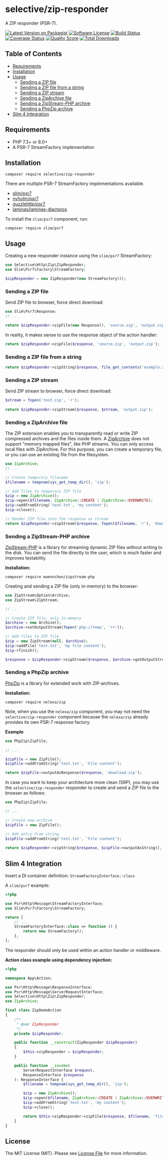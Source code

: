 # selective/zip-responder

A ZIP responder (PSR-7).

[![Latest Version on Packagist](https://img.shields.io/github/release/selective-php/zip-responder.svg)](https://packagist.org/packages/selective/zip-responder)
[![Software License](https://img.shields.io/badge/license-MIT-brightgreen.svg)](LICENSE)
[![Build Status](https://github.com/selective-php/zip-responder/workflows/build/badge.svg)](https://github.com/selective-php/zip-responder/actions)
[![Coverage Status](https://img.shields.io/scrutinizer/coverage/g/selective-php/zip-responder.svg)](https://scrutinizer-ci.com/g/selective-php/zip-responder/code-structure)
[![Quality Score](https://img.shields.io/scrutinizer/quality/g/selective-php/zip-responder.svg)](https://scrutinizer-ci.com/g/selective-php/zip-responder/?branch=master)
[![Total Downloads](https://img.shields.io/packagist/dt/selective/zip-responder.svg)](https://packagist.org/packages/selective/zip-responder/stats)

## Table of Contents

* [Requirements](#requirements)
* [Installation](#installation)
* [Usage](#usage)
    * [Sending a ZIP file](#sending-a-zip-file)
    * [Sending a ZIP file from a string](#sending-a-zip-file-from-a-string)  
    * [Sending a ZIP stream](#sending-a-zip-stream)
    * [Sending a ZipArchive file](#sending-a-ziparchive-file)
    * [Sending a ZipStream-PHP archive](#sending-a-zipstream-php-archive)
    * [Sending a PhpZip archive](#sending-a-phpzip-archive)
* [Slim 4 Integration](#slim-4-integration)

## Requirements

* PHP 7.3+ or 8.0+
* A PSR-7 StreamFactory implementation

## Installation

```
composer require selective/zip-responder
```

There are multiple PSR-7 StreamFactory implementations available.

* [slim/psr7](https://github.com/slimphp/Slim-Psr7)
* [nyholm/psr7](https://github.com/Nyholm/psr7)
* [guzzlehttp/psr7](https://github.com/guzzle/psr7)
* [laminas/laminas-diactoros](https://github.com/laminas/laminas-diactoros)

To install the `slim/psr7` component, run:

```
composer require slim/psr7
```

## Usage

Creating a new responder instance using the `slim/psr7` StreamFactory:

```php
use Selective\Http\Zip\ZipResponder;
use Slim\Psr7\Factory\StreamFactory;

$zipResponder = new ZipResponder(new StreamFactory());
```

### Sending a ZIP file

Send ZIP file to browser, force direct download:

```php
use Slim\Psr7\Response;
// ...

return $zipResponder->zipFile(new Response(), 'source.zip', 'output.zip');
```

In reality, it makes sense to use the response object of the action handler:

```php
return $zipResponder->zipFile($response, 'source.zip', 'output.zip');
```

### Sending a ZIP file from a string

```php
return $zipResponder->zipString($response, file_get_contents('example.zip'), 'output.zip');
```

### Sending a ZIP stream

Send ZIP stream to browser, force direct download:

```php
$stream = fopen('test.zip', 'r');
 
return $zipResponder->zipStream($response, $stream, 'output.zip');
```

### Sending a ZipArchive file

The ZIP extension enables you to transparently read or write ZIP compressed archives and the files inside them.
A [ZipArchive](https://www.php.net/manual/en/class.ziparchive.php) does not support
"memory mapped files", like PHP streams. You can only access local files with ZipArchive. For this purpose, you can
create a temporary file, or you can use an existing file from the filesystem.

```php
use ZipArchive;
// ...

// Create temporary filename
$filename = tempnam(sys_get_temp_dir(), 'zip');

// Add files to temporary ZIP file
$zip = new ZipArchive();
$zip->open($filename, ZipArchive::CREATE | ZipArchive::OVERWRITE);
$zip->addFromString('test.txt', 'my content');
$zip->close();

// Render ZIP file into the response as stream
return $zipResponder->zipStream($response, fopen($filename, 'r'), 'download.zip');
```

### Sending a ZipStream-PHP archive

[ZipStream-PHP](https://github.com/maennchen/ZipStream-PHP) is a library for streaming dynamic ZIP files without writing
to the disk. You can send the file directly to the user, which is much faster and improves testability.

**Installation:**

```
composer require maennchen/zipstream-php
```

Creating and sending a ZIP file (only in-memory) to the browser:

```php
use ZipStream\Option\Archive;
use ZipStream\ZipStream;

// ...

// Create ZIP file, only in-memory
$archive = new Archive();
$archive->setOutputStream(fopen('php://temp', 'r+'));

// Add files to ZIP file
$zip = new ZipStream(null, $archive);
$zip->addFile('test.txt', 'my file content');
$zip->finish();

$response = $zipResponder->zipStream($response, $archive->getOutputStream(), 'download.zip');
```

### Sending a PhpZip archive

[PhpZip](https://github.com/Ne-Lexa/php-zip) is a library for extended work with ZIP-archives.

**Installation:**

```
composer require nelexa/zip
```

Note, when you use the `nelexa/zip` component, you may not need the `selective/zip-responder` 
component because the `nelexa/zip` already provides its own PSR-7 response factory. 

**Example**

```php
use PhpZip\ZipFile;

// ...

$zipFile = new ZipFile();
$zipFile->addFromString('test.txt', 'File content');

return $zipFile->outputAsResponse($response, 'download.zip');
```

In case you want to keep your architecture more clean (SRP), 
you may use the `selective/zip-responder` responder to create 
and send a ZIP file to the browser as follows:

```php
use PhpZip\ZipFile;

// ...

// Create new archive
$zipFile = new ZipFile();

// Add entry from string
$zipFile->addFromString('test.txt', 'File content');
     
return $zipResponder->zipString($response, $zipFile->outputAsString(), 'download.zip');
```

## Slim 4 Integration

Insert a DI container definition: `StreamFactoryInterface::class`

A `slim/psr7` example:

```php
<?php

use Psr\Http\Message\StreamFactoryInterface;
use Slim\Psr7\Factory\StreamFactory;

return [
    // ...
    StreamFactoryInterface::class => function () {
        return new StreamFactory();
    },
];
```

The responder should only be used within an action handler or middleware.

**Action class example using dependency injection:**

```php
<?php

namespace App\Action;

use Psr\Http\Message\ResponseInterface;
use Psr\Http\Message\ServerRequestInterface;
use Selective\Http\Zip\ZipResponder;
use ZipArchive;

final class ZipDemoAction
{
    /**
     * @var ZipResponder
     */
    private $zipResponder;

    public function __construct(ZipResponder $zipResponder)
    {
        $this->zipResponder = $zipResponder;
    }

    public function __invoke(
        ServerRequestInterface $request, 
        ResponseInterface $response
    ): ResponseInterface {
        $filename = tempnam(sys_get_temp_dir(), 'zip');

        $zip = new ZipArchive();
        $zip->open($filename, ZipArchive::CREATE | ZipArchive::OVERWRITE);
        $zip->addFromString('test.txt', 'my content');
        $zip->close();

        return $this->zipResponder->zipFile($response, $filename, 'filename.zip');
    }
}
```

## License

The MIT License (MIT). Please see [License File](LICENSE) for more information.
